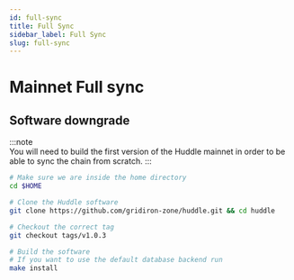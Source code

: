 ```yaml
---
id: full-sync
title: Full Sync
sidebar_label: Full Sync
slug: full-sync
---
```

# Mainnet Full sync
## Software downgrade 

:::note   
You will need to build the first version of the Huddle mainnet in order to be able to sync the chain from scratch.
:::

```bash
# Make sure we are inside the home directory
cd $HOME

# Clone the Huddle software
git clone https://github.com/gridiron-zone/huddle.git && cd huddle

# Checkout the correct tag
git checkout tags/v1.0.3

# Build the software
# If you want to use the default database backend run
make install
```
